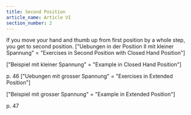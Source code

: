 ```yaml
---
title: Second Position
article_name: Article VI
section_number: 2
---
```


If you move your hand and thumb up from first position by a whole step, you get to second position.
["Uebungen in der Position II mit kleiner Spannung" = "Exercises in Second Position with Closed Hand Position"]

["Beispiel mit kleiner Spannung" = "Example in Closed Hand Position"]
 

p. 46
["Uebungen mit grosser Spannung" = "Exercises in Extended Position"]

["Beispiel mit grosser Spannung" = "Example in Extended Position"]


p. 47
